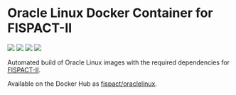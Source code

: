 # Oracle Linux Docker Container for FISPACT-II

[![](https://images.microbadger.com/badges/image/fispact/oraclelinux.svg)](https://microbadger.com/images/fispact/oraclelinux)  [![](https://images.microbadger.com/badges/version/fispact/oraclelinux.svg)](https://microbadger.com/images/fispact/oraclelinux)  [![](https://images.microbadger.com/badges/commit/fispact/oraclelinux.svg)](https://microbadger.com/images/fispact/oraclelinux)  [![](https://images.microbadger.com/badges/license/fispact/oraclelinux.svg)](https://microbadger.com/images/fispact/oraclelinux)

Automated build of Oracle Linux images with the required dependencies for [FISPACT-II](http://fispact.ukaea.uk).

Available on the Docker Hub as [fispact/oraclelinux](https://hub.docker.com/r/fispact/oraclelinux/).
